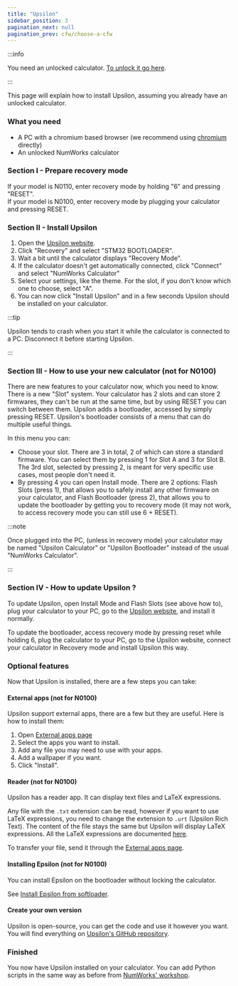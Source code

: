 ```yaml
---
title: "Upsilon"
sidebar_position: 3
pagination_next: null
pagination_prev: cfw/choose-a-cfw
---
```


:::info

You need an unlocked calculator. [To unlock it go here](/docs/intro).

:::

This page will explain how to install Upsilon, assuming you already have an unlocked calculator.

### What you need

- A PC with a chromium based browser (we recommend using [chromium](https://www.chromium.org/chromium-projects/) directly)
- An unlocked NumWorks calculator

### Section I - Prepare recovery mode

If your model is N0110, enter recovery mode by holding "6" and pressing "RESET".<br/>
If your model is N0100, enter recovery mode by plugging your calculator and pressing RESET.

### Section II - Install Upsilon

1. Open the [Upsilon website](https://getupsilon.web.app/install).
2. Click "Recovery" and select "STM32 BOOTLOADER".
3. Wait a bit until the calculator displays "Recovery Mode".
4. If the calculator doesn't get automatically connected, click "Connect" and select "NumWorks Calculator"
5. Select your settings, like the theme. For the slot, if you don't know which one to choose, select "A".
6. You can now click "Install Upsilon" and in a few seconds Upsilon should be installed on your calculator.

:::tip

Upsilon tends to crash when you start it while the calculator is connected to a PC. Disconnect it before starting Upsilon.

:::

### Section III - How to use your new calculator (not for N0100)

There are new features to your calculator now, which you need to know.<br/>
There is a new "Slot" system. Your calculator has 2 slots and can store 2 firmwares, they can't be run at the same time, but by using RESET you can switch between them.
Upsilon adds a bootloader, accessed by simply pressing RESET. Upsilon's bootloader consists of a menu that can do multiple useful things.

In this menu you can:
- Choose your slot. There are 3 in total, 2 of which can store a standard firmware. You can select them by pressing 1 for Slot A and 3 for Slot B. The 3rd slot, selected by pressing 2, is meant for very specific use cases, most people don't need it.
- By pressing 4 you can open Install mode. There are 2 options: Flash Slots (press 1), that allows you to safely install any other firmware on your calculator, and Flash Bootloader (press 2), that allows you to update the bootloader by getting you to recovery mode (it may not work, to access recovery mode you can still use 6 + RESET).

:::note

Once plugged into the PC, (unless in recovery mode) your calculator may be named "Upsilon Calculator" or "Upsilon Bootloader" instead of the usual "NumWorks Calculator".

:::

### Section IV - How to update Upsilon ?

To update Upsilon, open Install Mode and Flash Slots (see above how to), plug your calculator to your PC, go to the [Upsilon website](https://getupsilon.web.app/install), and install it normally.

To update the bootloader, access recovery mode by pressing reset while holding 6, plug the calculator to your PC, go to the Upsilon website, connect your calculator in Recovery mode and install Upsilon this way.

### Optional features

Now that Upsilon is installed, there are a few steps you can take:

#### External apps (not for N0100)

Upsilon support external apps, there are a few but they are useful. Here is how to install them:
1. Open [External apps page](https://upsilonnumworks.github.io/Upsilon-External/)
2. Select the apps you want to install.
3. Add any file you may need to use with your apps.
4. Add a wallpaper if you want.
5. Click "Install".

#### Reader (not for N0100)

Upsilon has a reader app. It can display text files and LaTeX expressions.

Any file with the `.txt` extension can be read, however if you want to use LaTeX expressions, you need to change the extension to `.urt` (Upsilon Rich Text). The content of the file stays the same but Upsilon will display LaTeX expressions.
All the LaTeX expressions are documented [here](https://getupsilon.web.app/doc/reader).

To transfer your file, send it through the [External apps page](https://upsilonnumworks.github.io/Upsilon-External/).

#### Installing Epsilon (not for N0100)

You can install Epsilon on the bootloader without locking the calculator.

See [Install Epsilon from softloader](/docs/cfw/install-epsilon-from-softloader).


#### Create your own version

Upsilon is open-source, you can get the code and use it however you want. You will find everything on [Upsilon's GitHub repository](https://github.com/UpsilonNumworks/Upsilon).

### Finished

You now have Upsilon installed on your calculator. You can add Python scripts in the same way as before from [NumWorks' workshop](https://my.numworks.com/python/).
